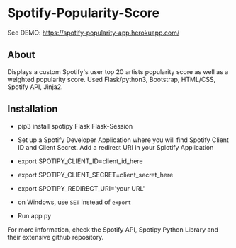 # Spotify-Popularity-Score

See DEMO: https://spotify-popularity-app.herokuapp.com/

## About

Displays a custom Spotify's user top 20 artists popularity score as well as a weighted popularity score. Used Flask/python3, Bootstrap, HTML/CSS, Spotify API, Jinja2.

## Installation

* pip3 install spotipy Flask Flask-Session

* Set up a Spotify Developer Application where you will find Spotify Client ID and Client Secret. Add a redirect URI in your Splotify Application

* export SPOTIPY_CLIENT_ID=client_id_here
* export SPOTIPY_CLIENT_SECRET=client_secret_here
* export SPOTIPY_REDIRECT_URI='your URL'

* on Windows, use `SET` instead of `export`

* Run app.py

For more information, check the Spotify API, Spotipy Python Library and their extensive github repository.
